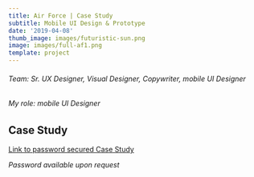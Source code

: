 ```yaml
---
title: Air Force | Case Study
subtitle: Mobile UI Design & Prototype
date: '2019-04-08'
thumb_image: images/futuristic-sun.png
image: images/full-af1.png
template: project
---
```

###### Team: Sr. UX Designer, Visual Designer, Copywriter, mobile UI Designer
###### My role: mobile UI Designer

## Case Study
[Link to password secured Case Study](https://crypto.figmaticapp.com/share/kj8ih2iy74849/YYxjKrqk3LXpPtOvInP6)
 
*Password available upon request*